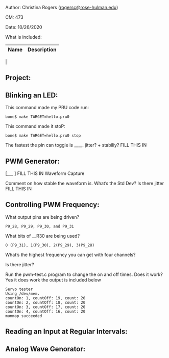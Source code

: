 Author: Christina Rogers (rogersc@rose-hulman.edu)

CM: 473

Date: 10/26/2020

What is included:

| Name      | Description |
| ----------- | ----------- |
| 

## Project: ##


## Blinking an LED: ##
This command made my PRU code run: 

    bone$ make TARGET=hello.pru0 

This command made it stoP: 
    
    bone$ make TARGET=hello.pru0 stop

The fastest the pin can toggle is ____. jitter? + stabiliy?                    FILL THIS IN


## PWM Generator: ##
[___ ]                                      FILL THIS IN
Waveform Capture

Comment on how stable the waveform is. What’s the Std Dev? Is there jitter                    FILL THIS IN
 

## Controlling PWM Frequency: ##
What output pins are being driven?         

    P9_28, P9_29, P9_30, and P9_31

What bits of __R30 are being used?          
    
    0 (P9_31), 1(P9_30), 2(P9_29), 3(P9_28)

What’s the highest frequency you can get with four channels?

Is there jitter? 

Run the pwm-test.c program to change the on and off times. Does it work?    Yes it does work the output is included below

    Servo tester
    Using /dev/mem.
    countOn: 1, countOff: 19, count: 20
    countOn: 2, countOff: 18, count: 20
    countOn: 3, countOff: 17, count: 20
    countOn: 4, countOff: 16, count: 20
    munmap succeeded


## Reading an Input at Regular Intervals: ##


## Analog Wave Genorator: ##

